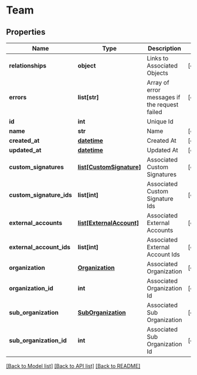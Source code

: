 # Team

## Properties
Name | Type | Description | Notes
------------ | ------------- | ------------- | -------------
**relationships** | **object** | Links to Associated Objects | [optional] 
**errors** | **list[str]** | Array of error messages if the request failed | [optional] 
**id** | **int** | Unique Id | 
**name** | **str** | Name | [optional] 
**created_at** | [**datetime**](DateTime.md) | Created At | [optional] 
**updated_at** | [**datetime**](DateTime.md) | Updated At | [optional] 
**custom_signatures** | [**list[CustomSignature]**](CustomSignature.md) | Associated Custom Signatures | [optional] 
**custom_signature_ids** | **list[int]** | Associated Custom Signature Ids | [optional] 
**external_accounts** | [**list[ExternalAccount]**](ExternalAccount.md) | Associated External Accounts | [optional] 
**external_account_ids** | **list[int]** | Associated External Account Ids | [optional] 
**organization** | [**Organization**](Organization.md) | Associated Organization | [optional] 
**organization_id** | **int** | Associated Organization Id | [optional] 
**sub_organization** | [**SubOrganization**](SubOrganization.md) | Associated Sub Organization | [optional] 
**sub_organization_id** | **int** | Associated Sub Organization Id | [optional] 

[[Back to Model list]](../README.md#documentation-for-models) [[Back to API list]](../README.md#documentation-for-api-endpoints) [[Back to README]](../README.md)


